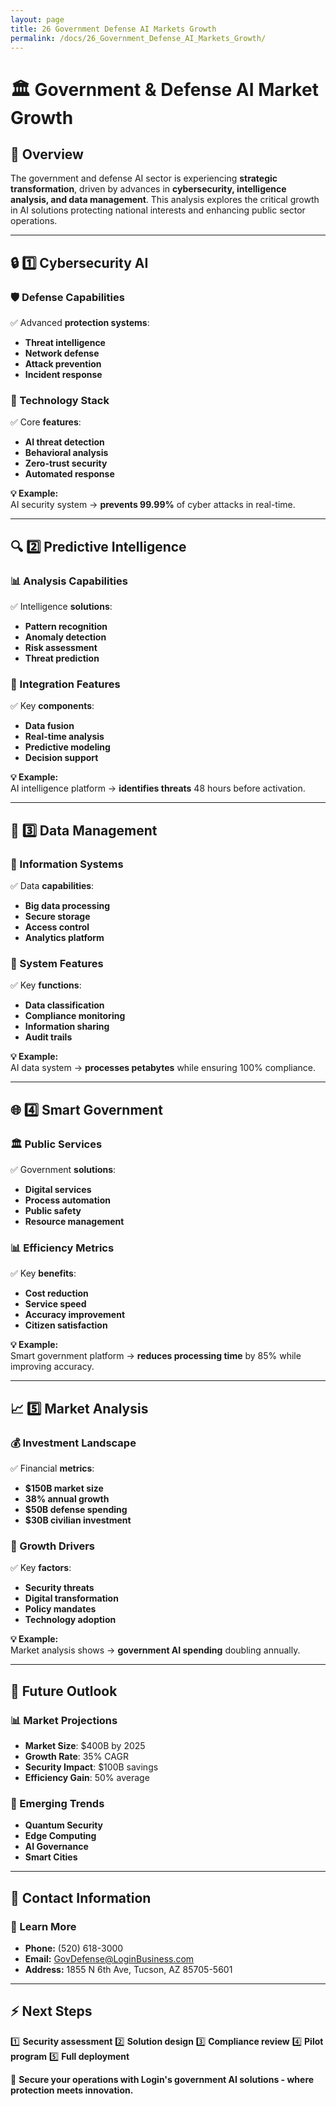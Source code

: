 ```yaml
---
layout: page
title: 26 Government Defense AI Markets Growth
permalink: /docs/26_Government_Defense_AI_Markets_Growth/
---
```

# 🏛️ Government & Defense AI Market Growth

## 📌 Overview
The government and defense AI sector is experiencing **strategic transformation**, driven by advances in **cybersecurity, intelligence analysis, and data management**. This analysis explores the critical growth in AI solutions protecting national interests and enhancing public sector operations.

---

## 🔒 1️⃣ Cybersecurity AI
### **🛡️ Defense Capabilities**
✅ Advanced **protection systems**:
- **Threat intelligence**
- **Network defense**
- **Attack prevention**
- **Incident response**

### **🔧 Technology Stack**
✅ Core **features**:
- **AI threat detection**
- **Behavioral analysis**
- **Zero-trust security**
- **Automated response**

**💡 Example:**  
AI security system → **prevents 99.99%** of cyber attacks in real-time.

---

## 🔍 2️⃣ Predictive Intelligence
### **📊 Analysis Capabilities**
✅ Intelligence **solutions**:
- **Pattern recognition**
- **Anomaly detection**
- **Risk assessment**
- **Threat prediction**

### **🔄 Integration Features**
✅ Key **components**:
- **Data fusion**
- **Real-time analysis**
- **Predictive modeling**
- **Decision support**

**💡 Example:**  
AI intelligence platform → **identifies threats** 48 hours before activation.

---

## 💾 3️⃣ Data Management
### **📱 Information Systems**
✅ Data **capabilities**:
- **Big data processing**
- **Secure storage**
- **Access control**
- **Analytics platform**

### **🔄 System Features**
✅ Key **functions**:
- **Data classification**
- **Compliance monitoring**
- **Information sharing**
- **Audit trails**

**💡 Example:**  
AI data system → **processes petabytes** while ensuring 100% compliance.

---

## 🌐 4️⃣ Smart Government
### **🏛️ Public Services**
✅ Government **solutions**:
- **Digital services**
- **Process automation**
- **Public safety**
- **Resource management**

### **📊 Efficiency Metrics**
✅ Key **benefits**:
- **Cost reduction**
- **Service speed**
- **Accuracy improvement**
- **Citizen satisfaction**

**💡 Example:**  
Smart government platform → **reduces processing time** by 85% while improving accuracy.

---

## 📈 5️⃣ Market Analysis
### **💰 Investment Landscape**
✅ Financial **metrics**:
- **$150B market size**
- **38% annual growth**
- **$50B defense spending**
- **$30B civilian investment**

### **🎯 Growth Drivers**
✅ Key **factors**:
- **Security threats**
- **Digital transformation**
- **Policy mandates**
- **Technology adoption**

**💡 Example:**  
Market analysis shows → **government AI spending** doubling annually.

---

## 🔮 Future Outlook
### **📊 Market Projections**
- **Market Size**: $400B by 2025
- **Growth Rate**: 35% CAGR
- **Security Impact**: $100B savings
- **Efficiency Gain**: 50% average

### **🚀 Emerging Trends**
- **Quantum Security**
- **Edge Computing**
- **AI Governance**
- **Smart Cities**

---

## 📍 Contact Information
### **🏢 Learn More**
- **Phone:** (520) 618-3000
- **Email:** GovDefense@LoginBusiness.com
- **Address:** 1855 N 6th Ave, Tucson, AZ 85705-5601

---

## ⚡ Next Steps
1️⃣ **Security assessment**
2️⃣ **Solution design**
3️⃣ **Compliance review**
4️⃣ **Pilot program**
5️⃣ **Full deployment**

🚀 **Secure your operations with Login's government AI solutions - where protection meets innovation.** 
